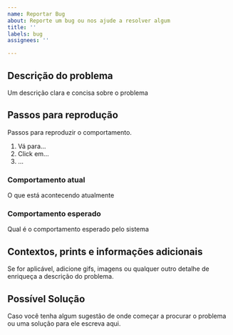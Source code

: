 ```yaml
---
name: Reportar Bug
about: Reporte um bug ou nos ajude a resolver algum
title: ''
labels: bug
assignees: ''

---
```


## Descrição do problema

Um descrição clara e concisa sobre o problema

## Passos para reprodução 

Passos para reproduzir o comportamento.

1. Vá para...
2. Click em...
3. ...

### Comportamento atual

O que está acontecendo atualmente

### Comportamento esperado

Qual é o comportamento esperado pelo sistema

## Contextos, prints e informações adicionais

Se for aplicável, adicione gifs, imagens ou qualquer outro detalhe de enriqueça a descrição do problema.

## Possível Solução

Caso você tenha algum sugestão de onde começar a procurar o problema ou uma solução para ele escreva aqui.

